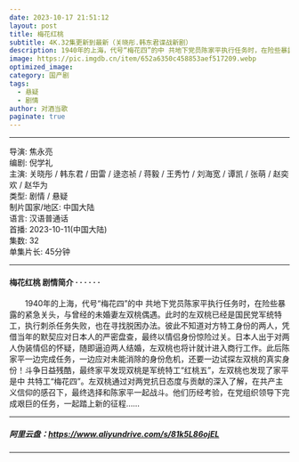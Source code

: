 ```yaml
---
date: 2023-10-17 21:51:12
layout: post
title: 梅花红桃
subtitle: 4K.32集更新到最新（关晓彤.韩东君谍战新剧）
description: 1940年的上海，代号“梅花四”的中 共地下党员陈家平执行任务时，在险些暴露的紧急关头，与曾经的未婚妻左双桃偶遇。此时的左双桃已经是国民党军统特工，执行刺杀任务失败，也在寻找脱困办法...
image: https://pic.imgdb.cn/item/652a6350c458853aef517209.webp
optimized_image: 
category: 国产剧
tags:
  - 悬疑
  - 剧情
author: 对酒当歌
paginate: true
---
```


---

导演: 焦永亮  
编剧: 倪学礼  
主演: 关晓彤 / 韩东君 / 田雷 / 逯恣祯 / 蒋毅 / 王秀竹 / 刘海宽 / 谭凯 / 张萌 / 赵奕欢 / 赵华为  
类型: 剧情 / 悬疑  
制片国家/地区: 中国大陆  
语言: 汉语普通话  
首播: 2023-10-11(中国大陆)  
集数: 32  
单集片长: 45分钟  

---

#### 梅花红桃 剧情简介 · · · · · ·

　　1940年的上海，代号“梅花四”的中 共地下党员陈家平执行任务时，在险些暴露的紧急关头，与曾经的未婚妻左双桃偶遇。此时的左双桃已经是国民党军统特工，执行刺杀任务失败，也在寻找脱困办法。彼此不知道对方特工身份的两人，凭借当年的默契应对日本人的严密盘查，最终以情侣身份惊险过关。日本人出于对两人伪装情侣的怀疑，随即逼迫两人结婚，左双桃也将计就计进入商行工作。此后陈家平一边完成任务，一边应对未能消除的身份危机，还要一边试探左双桃的真实身份！斗争日益残酷，最终家平发现双桃是军统特工“红桃五”，左双桃也发现了家平是中 共特工“梅花四”。左双桃通过对两党抗日态度与贡献的深入了解，在共产主义信仰的感召下，最终选择和陈家平一起战斗。他们历经考验，在党组织领导下完成艰巨的任务，一起踏上新的征程……

---

##### 阿里云盘：<https://www.aliyundrive.com/s/81k5L86ojEL>

---
